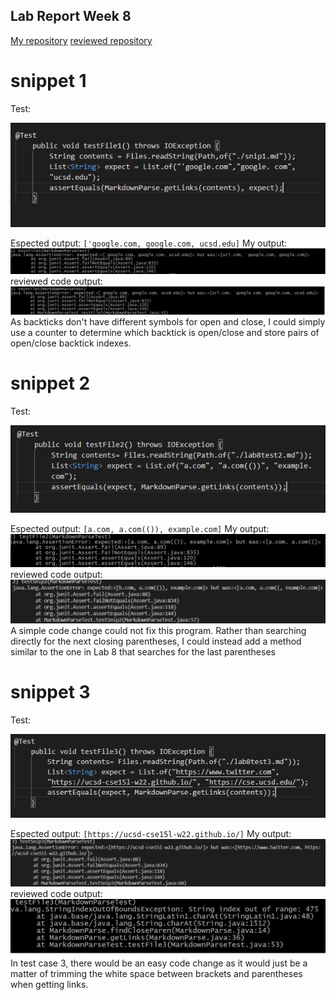## Lab Report Week 8
[My repository](https://github.com/junlinchen12138/markdown-parse)
 [reviewed repository](https://github.com/5ean-github/markdown-parse)

# snippet 1
Test:

![image](test.PNG)

Espected output: ``['google.com, google.com, ucsd.edu]``
My output:
![image](myoutput1.PNG) 
reviewed code output:
![image](output1.PNG) 
As backticks don't have different symbols for open and close, I could simply use a counter to determine which backtick is open/close and store pairs of open/close backtick
indexes.

# snippet 2
Test:

![image](test2.PNG) 

Espected output: ``[a.com, a.com(()), example.com]``
My output:
![image](myoutput2.PNG) 
reviewed code output:
![image](output2.PNG) 
A simple code change could not fix this program. Rather than searching directly for the next closing parentheses, I could instead add a method similar to the one in Lab 8 that
searches for the last parentheses

# snippet 3
Test:

![image](test3.PNG) 

Espected output: ``[https://ucsd-cse15l-w22.github.io/]``
My output:
![image](myoutput3.PNG) 
reviewed code output:
![image](output3.PNG) 
In test case 3, there would be an easy code change as it would just be a matter of trimming the white space between brackets and parentheses when getting links.

 


